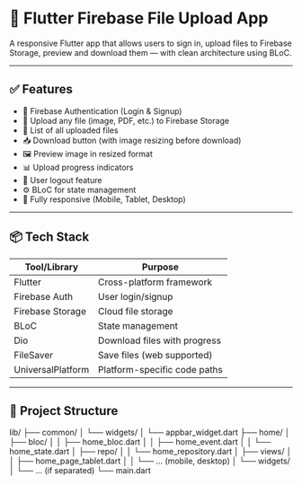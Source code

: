 # 📁 Flutter Firebase File Upload App

A responsive Flutter app that allows users to sign in, upload files to Firebase Storage, preview and download them — with clean architecture using BLoC.

---

## ✅ Features

- 🔐 Firebase Authentication (Login & Signup)
- 🔼 Upload any file (image, PDF, etc.) to Firebase Storage
- 📃 List of all uploaded files
- 📥 Download button (with image resizing before download)
- 🖼️ Preview image in resized format
- 📊 Upload progress indicators
- 🚪 User logout feature
- ⚙️ BLoC for state management
- 📱 Fully responsive (Mobile, Tablet, Desktop)

---

## 📦 Tech Stack

| Tool/Library      | Purpose                      |
| ----------------- | ---------------------------- |
| Flutter           | Cross-platform framework     |
| Firebase Auth     | User login/signup            |
| Firebase Storage  | Cloud file storage           |
| BLoC              | State management             |
| Dio               | Download files with progress |
| FileSaver         | Save files (web supported)   |
| UniversalPlatform | Platform-specific code paths |

---

## 📂 Project Structure

lib/
├── common/
│ └── widgets/
│ └── appbar_widget.dart
├── home/
│ ├── bloc/
│ │ ├── home_bloc.dart
│ │ ├── home_event.dart
│ │ └── home_state.dart
│ ├── repo/
│ │ └── home_repository.dart
│ ├── views/
│ │ ├── home_page_tablet.dart
│ │ └── ... (mobile, desktop)
│ └── widgets/
│ └── ... (if separated)
└── main.dart
